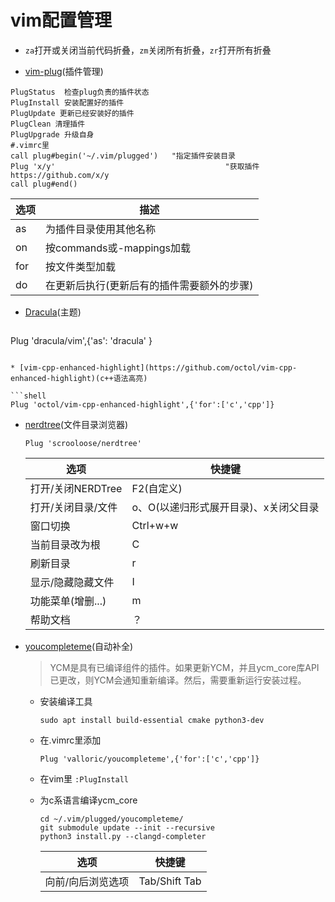 # vim配置管理

* `za`打开或关闭当前代码折叠，`zm`关闭所有折叠，`zr`打开所有折叠

* [vim-plug](https://github.com/junegunn/vim-plug/)(插件管理)

```shell
PlugStatus	检查plug负责的插件状态
PlugInstall 安装配置好的插件
PlugUpdate 更新已经安装好的插件
PlugClean 清理插件
PlugUpgrade 升级自身
#.vimrc里
call plug#begin('~/.vim/plugged')	"指定插件安装目录
Plug 'x/y'										"获取插件https://github.com/x/y
call plug#end()
```

| 选项 | 描述                                       |
| ---- | ------------------------------------------ |
| as   | 为插件目录使用其他名称                     |
| on   | 按commands或<Plug>-mappings加载            |
| for  | 按文件类型加载                             |
| do   | 在更新后执行(更新后有的插件需要额外的步骤) |

* [Dracula](https://draculatheme.com/vim/)(主题)

  ```shell
Plug 'dracula/vim',{'as': 'dracula' } 
  ```

* [vim-cpp-enhanced-highlight](https://github.com/octol/vim-cpp-enhanced-highlight)(c++语法高亮)

  ```shell
Plug 'octol/vim-cpp-enhanced-highlight',{'for':['c','cpp']}
  ```

* [nerdtree](https://github.com/vim-nerdtree/nerdtree)(文件目录浏览器)

  ```shell
  Plug 'scrooloose/nerdtree'
  ```

  | 选项               | 快捷键                                |
  | ------------------ | ------------------------------------- |
  | 打开/关闭NERDTree  | F2(自定义)                            |
  | 打开/关闭目录/文件 | o、O(以递归形式展开目录)、x关闭父目录 |
  | 窗口切换           | Ctrl+w+w                              |
  | 当前目录改为根     | C                                     |
  | 刷新目录           | r                                     |
  | 显示/隐藏隐藏文件  | I                                     |
  | 功能菜单(增删...)  | m                                     |
  | 帮助文档           | ？                                    |

* [youcompleteme](https://github.com/ycm-core/YouCompleteMe)(自动补全)

  > YCM是具有已编译组件的插件。如果更新YCM，并且ycm_core库API已更改，则YCM会通知重新编译。然后，需要重新运行安装过程。

  * 安装编译工具

    ```shell
    sudo apt install build-essential cmake python3-dev
    ```

  * 在.vimrc里添加

    ```shell
    Plug 'valloric/youcompleteme',{'for':['c','cpp']}
    ```

  * 在vim里 `:PlugInstall`

  * 为c系语言编译ycm_core

    ```shell
    cd ~/.vim/plugged/youcompleteme/
    git submodule update --init --recursive
    python3 install.py --clangd-completer
    ```

    | 选项              | 快捷键        |
    | ----------------- | ------------- |
    | 向前/向后浏览选项 | Tab/Shift Tab |


